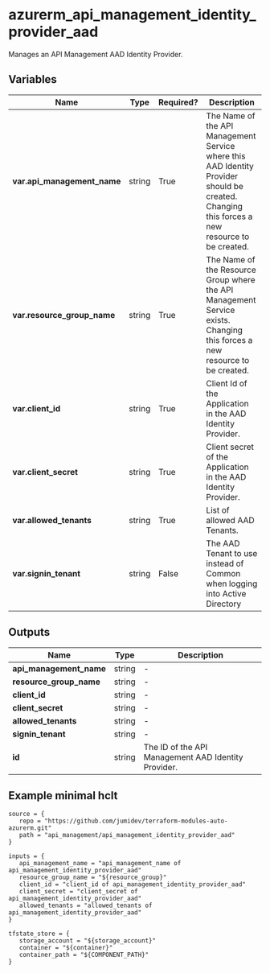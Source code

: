 # azurerm_api_management_identity_provider_aad

Manages an API Management AAD Identity Provider.

## Variables

| Name | Type | Required? |  Description |
| ---- | ---- | --------- |  ----------- |
| **var.api_management_name** | string | True | The Name of the API Management Service where this AAD Identity Provider should be created. Changing this forces a new resource to be created. | 
| **var.resource_group_name** | string | True | The Name of the Resource Group where the API Management Service exists. Changing this forces a new resource to be created. | 
| **var.client_id** | string | True | Client Id of the Application in the AAD Identity Provider. | 
| **var.client_secret** | string | True | Client secret of the Application in the AAD Identity Provider. | 
| **var.allowed_tenants** | string | True | List of allowed AAD Tenants. | 
| **var.signin_tenant** | string | False | The AAD Tenant to use instead of Common when logging into Active Directory | 



## Outputs

| Name | Type | Description |
| ---- | ---- | --------- | 
| **api_management_name** | string  | - | 
| **resource_group_name** | string  | - | 
| **client_id** | string  | - | 
| **client_secret** | string  | - | 
| **allowed_tenants** | string  | - | 
| **signin_tenant** | string  | - | 
| **id** | string  | The ID of the API Management AAD Identity Provider. | 

## Example minimal hclt

```hcl
source = {
   repo = "https://github.com/jumidev/terraform-modules-auto-azurerm.git" 
   path = "api_management/api_management_identity_provider_aad" 
}

inputs = {
   api_management_name = "api_management_name of api_management_identity_provider_aad" 
   resource_group_name = "${resource_group}" 
   client_id = "client_id of api_management_identity_provider_aad" 
   client_secret = "client_secret of api_management_identity_provider_aad" 
   allowed_tenants = "allowed_tenants of api_management_identity_provider_aad" 
}

tfstate_store = {
   storage_account = "${storage_account}" 
   container = "${container}" 
   container_path = "${COMPONENT_PATH}" 
}


```